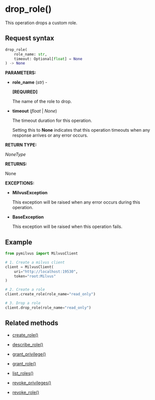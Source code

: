# drop_role()

This operation drops a custom role.

## Request syntax

```python
drop_role(
    role_name: str,
    timeout: Optional[float] = None
) -> None
```

**PARAMETERS:**

- **role_name** (*str*) -

    **[REQUIRED]**

    The name of the role to drop.

- **timeout** (*float* | *None*)  

    The timeout duration for this operation. 

    Setting this to **None** indicates that this operation timeouts when any response arrives or any error occurs.

**RETURN TYPE:**

*NoneType*

**RETURNS:**

None

**EXCEPTIONS:**

- **MilvusException**

    This exception will be raised when any error occurs during this operation.

- **BaseException**

    This exception will be raised when this operation fails.

## Example

```python
from pymilvus import MilvusClient

# 1. Create a milvus client
client = MilvusClient(
    uri="http://localhost:19530",
    token="root:Milvus"
)

# 2. Create a role
client.create_role(role_name="read_only")

# 3. Drop a role
client.drop_role(role_name="read_only")
```

## Related methods

- [create_role()](create_role.md)

- [describe_role()](describe_role.md)

- [grant_privilege()](grant_privilege.md)

- [grant_role()](grant_role.md)

- [list_roles()](list_roles.md)

- [revoke_privileges()](revoke_privileges.md)

- [revoke_role()](revoke_role.md)

